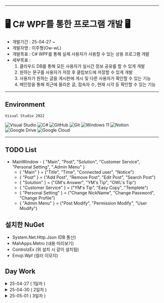----

# 🖥️ C# WPF를 통한 프로그램 개발 🖥️
+ 개발기간 : 25-04-27 ~
+ 개발자명 : 이주형(Ow-wL)
+ 개발목표 : C# WPF를 통해 실제 사용자가 사용할 수 있는 상용 프로그램 개발
+ 세부목표 : 
    1. 클라우드 DB를 통해 모든 사용자가 실시간 정보 공유를 할 수 있게 개발
    2. 원하는 문구를 사용자가 저장 후 클립보드에 저장할 수 있게 개발
    3. 사용자가 원하는 글을 게시판에 게시 및 다른 사용자가 확인할 수 있는 기능
    4. 메인창을 통해 최근에 올라온 글, 접속자 수, 현재 시각 등 확인할 수 있는 기능

----

## Environment
    Visual Studio 2022

  ![Visual Studio](https://img.shields.io/badge/Visual%20Studio-5C2D91.svg?style=for-the-badge&logo=visual-studio&logoColor=white)
  ![C#](https://img.shields.io/badge/c%23-%23239120.svg?style=for-the-badge&logo=csharp&logoColor=white)
  ![GitHub](https://img.shields.io/badge/github-%23121011.svg?style=for-the-badge&logo=github&logoColor=white)
  ![Git](https://img.shields.io/badge/git-%23F05033.svg?style=for-the-badge&logo=git&logoColor=white)
  ![Windows 11](https://img.shields.io/badge/Windows%2011-%230079d5.svg?style=for-the-badge&logo=Windows%2011&logoColor=white)
  ![Notion](https://img.shields.io/badge/Notion-%23000000.svg?style=for-the-badge&logo=notion&logoColor=white)
  ![Google Drive](https://img.shields.io/badge/Google%20Drive-4285F4?style=for-the-badge&logo=googledrive&logoColor=white)
  ![Google Cloud](https://img.shields.io/badge/GoogleCloud-%234285F4.svg?style=for-the-badge&logo=google-cloud&logoColor=white)

----

## TODO List
+ MainWindow - { "Main", "Post", "Solution", "Customer Service", "Personal Setting", ".Admin Menu" }
    + { "Main" } = ("Title", "Time", "Connected user", "Notice")
    + { "Post" } = ("Add Post", "Remove Post", "Edit Post", "Search Post")
    + { "Solution" } = ("GM's Answer", "YM's Tip", "OWL's Tip")
    + { "Customer Service" } = ("YM's Tip", "Easy Copy", "Templete")
    + { "Personal Setting" } = ("Change NickName", "Change Password", "Change Profile")
    + { "Admin Menu" } = ("Post Modify", "Permission Modify", "User Modify")

## 설치한 NuGet

+ System.Net.Http.Json (DB 통신)
+ MahApps.Metro (내용 미리보기)
+ ControlzEx (위 설치 시 같이 설치됨)
+ Emoji.Wpf (컬러 이모지)

## Day Work

<details>
<summary> 25-04-27 ( 1일차 ) </summary>
로그인 폼 디자인 <br>
회원가입 폼 디자인<br>
<br>
</details>

<details>
<summary>25-04-30 ( 2일차 ) </summary>
 로그인 & 회원가입 서버 DB 시스템 구현 <br>
 메인 폼 디자인 <br>
<br>
</details>

<details>
<summary>25-05-01 ( 3일차 ) </summary>
회원가입 시 별명 설정<br>
대시보드 & 게시판 xaml 디자인<br>
메인폼 별명 추가(이모지 출력)<br>
Emoji.wpf 사용을 위한 .NET 8.0 WPF로 변경 <br>
<br>

</details>
